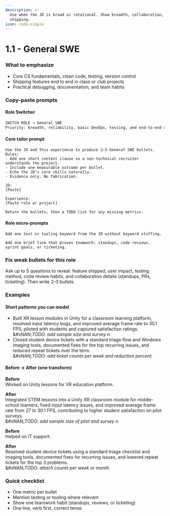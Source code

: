 ```yaml
---
description: >-
  Use when the JD is broad or rotational. Show breadth, collaboration, and
  shipping.
icon: code-simple
---
```


# 1.1 - General SWE

### What to emphasize

* Core CS fundamentals, clean code, testing, version control
* Shipping features end to end in class or club projects
* Practical debugging, documentation, and team habits

### Copy-paste prompts

#### Role Switcher

```markdown
SWITCH ROLE → General SWE
Priority: breadth, reliability, basic DevOps, testing, and end-to-end delivery. Use general SWE keywords from the JD. Keep explanations clear for a non-technical recruiter.
```

#### Core tailor prompt

```
Use the JD and this experience to produce 2–3 General SWE bullets.
Rules:
- Add one short context clause so a non-technical recruiter understands the project.
- Include one measurable outcome per bullet.
- Echo the JD’s core skills naturally.
- Evidence only. No fabrication.

JD:
[Paste]

Experience:
[Paste role or project]

Return the bullets, then a TODO list for any missing metrics.
```

#### Role micro-prompts

```
Add one test or tooling keyword from the JD without keyword stuffing.
```

```
Add one brief line that proves teamwork: standups, code reviews, sprint goals, or ticketing.
```

### Fix weak bullets for this role

Ask up to 5 questions to reveal: feature shipped, user impact, testing method, code review habits, and collaboration details (standups, PRs, ticketing). Then write 2–3 bullets.

### Examples

#### Short patterns you can model

* Built XR lesson modules in Unity for a classroom learning platform, resolved input latency bugs, and improved average frame rate to 30.1 FPS; piloted with students and captured satisfaction ratings.\
  &#xNAN;_&#x54;ODO: add sample size and survey n._
* Closed student device tickets with a standard triage flow and Windows imaging tools, documented fixes for the top recurring issues, and reduced repeat tickets over the term.\
  &#xNAN;_&#x54;ODO: add ticket counts per week and reduction percent._

#### Before → After (one transform)

**Before**\
Worked on Unity lessons for VR education platform.

**After**\
Integrated STEM lessons into a Unity XR classroom module for middle-school learners, fixed input latency issues, and improved average frame rate from 27 to 30.1 FPS, contributing to higher student satisfaction on pilot surveys.\
&#xNAN;_&#x54;ODO: add sample size of pilot and survey n._

**Before**\
Helped on IT support.

**After**\
Resolved student device tickets using a standard triage checklist and imaging tools, documented fixes for recurring issues, and lowered repeat tickets for the top 3 problems.\
&#xNAN;_&#x54;ODO: attach counts per week or month._

### Quick checklist

* One metric per bullet
* Mention testing or tooling where relevant
* Show one teamwork habit (standups, reviews, or ticketing)
* One line, verb first, correct tense

